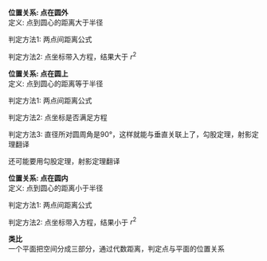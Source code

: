 **位置关系: 点在圆外**  
定义: 点到圆心的距离大于半径  
  
判定方法1: 两点间距离公式  
  
判定方法2: 点坐标带入方程，结果大于 $r^2$  
  
**位置关系: 点在圆上**  
定义: 点到圆心的距离等于半径  
  
判定方法1: 两点间距离公式  
  
判定方法2: 点坐标是否满足方程  
  
判定方法3: 直径所对圆周角是90°，这样就能与垂直关联上了，勾股定理，射影定理翻译  
  
还可能要用勾股定理，射影定理翻译  
  
**位置关系: 点在圆内**  
定义: 点到圆心的距离小于半径  
  
判定方法1: 两点间距离公式  
  
判定方法2: 点坐标带入方程，结果小于 $r^2$  
  
**类比**  
一个平面把空间分成三部分，通过代数距离，判定点与平面的位置关系  
